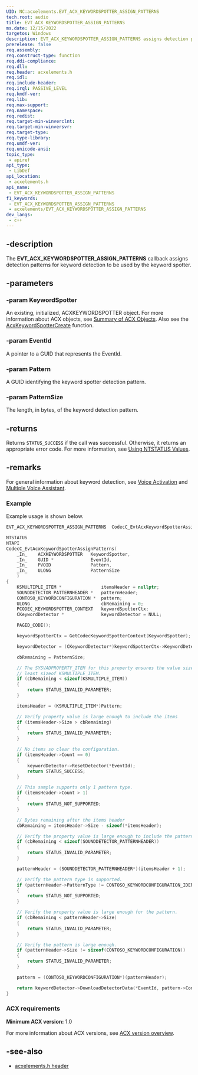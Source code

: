 ```yaml
---
UID: NC:acxelements.EVT_ACX_KEYWORDSPOTTER_ASSIGN_PATTERNS
tech.root: audio
title: EVT_ACX_KEYWORDSPOTTER_ASSIGN_PATTERNS
ms.date: 12/15/2022
targetos: Windows
description: EVT_ACX_KEYWORDSPOTTER_ASSIGN_PATTERNS assigns detection patterns for keyword detection to be used by the keyword spotter.
prerelease: false
req.assembly: 
req.construct-type: function
req.ddi-compliance: 
req.dll: 
req.header: acxelements.h
req.idl: 
req.include-header: 
req.irql: PASSIVE_LEVEL
req.kmdf-ver: 
req.lib: 
req.max-support: 
req.namespace: 
req.redist: 
req.target-min-winverclnt: 
req.target-min-winversvr: 
req.target-type: 
req.type-library: 
req.umdf-ver: 
req.unicode-ansi: 
topic_type:
 - apiref
api_type:
 - LibDef
api_location:
 - acxelements.h
api_name:
 - EVT_ACX_KEYWORDSPOTTER_ASSIGN_PATTERNS
f1_keywords:
 - EVT_ACX_KEYWORDSPOTTER_ASSIGN_PATTERNS
 - acxelements/EVT_ACX_KEYWORDSPOTTER_ASSIGN_PATTERNS
dev_langs:
 - c++
---
```


## -description

The **EVT_ACX_KEYWORDSPOTTER_ASSIGN_PATTERNS** callback assigns detection patterns for keyword detection to be used by the keyword spotter.

## -parameters

### -param KeywordSpotter

An existing, initialized, ACXKEYWORDSPOTTER object. For more information about ACX objects, see [Summary of ACX Objects](/windows-hardware/drivers/audio/acx-summary-of-objects). Also see the [AcxKeywordSpotterCreate](nf-acxelements-acxkeywordspottercreate.md) function.

### -param EventId

A pointer to a GUID that represents the EventId.

### -param Pattern

A GUID identifying the keyword spotter detection pattern.

### -param PatternSize

The length, in bytes, of the keyword detection pattern.

## -returns

Returns `STATUS_SUCCESS` if the call was successful. Otherwise, it returns an appropriate error code. For more information, see [Using NTSTATUS Values](/windows-hardware/drivers/kernel/using-ntstatus-values).

## -remarks

For general information about keyword detection, see [Voice Activation](/windows-hardware/drivers/audio/voice-activation) and [Multiple Voice Assistant](/windows-hardware/drivers/audio/voice-activation-mva).

### Example

Example usage is shown below.

```cpp
EVT_ACX_KEYWORDSPOTTER_ASSIGN_PATTERNS  CodecC_EvtAcxKeywordSpotterAssignPatterns;

NTSTATUS
NTAPI
CodecC_EvtAcxKeywordSpotterAssignPatterns(
    _In_    ACXKEYWORDSPOTTER   KeywordSpotter,
    _In_    GUID *              EventId,
    _In_    PVOID               Pattern,
    _In_    ULONG               PatternSize
    )
{
    KSMULTIPLE_ITEM *               itemsHeader = nullptr;
    SOUNDDETECTOR_PATTERNHEADER *   patternHeader;
    CONTOSO_KEYWORDCONFIGURATION *  pattern;
    ULONG                           cbRemaining = 0;
    PCODEC_KEYWORDSPOTTER_CONTEXT   keywordSpotterCtx;
    CKeywordDetector *              keywordDetector = NULL;

    PAGED_CODE();

    keywordSpotterCtx = GetCodecKeywordSpotterContext(KeywordSpotter);

    keywordDetector = (CKeywordDetector*)keywordSpotterCtx->KeywordDetector;

    cbRemaining = PatternSize;

    // The SYSVADPROPERTY_ITEM for this property ensures the value size is at
    // least sizeof KSMULTIPLE_ITEM.
    if (cbRemaining < sizeof(KSMULTIPLE_ITEM))
    {
        return STATUS_INVALID_PARAMETER;
    }

    itemsHeader = (KSMULTIPLE_ITEM*)Pattern;

    // Verify property value is large enough to include the items
    if (itemsHeader->Size > cbRemaining)
    {
        return STATUS_INVALID_PARAMETER;
    }

    // No items so clear the configuration.
    if (itemsHeader->Count == 0)
    {
        keywordDetector->ResetDetector(*EventId);
        return STATUS_SUCCESS;
    }

    // This sample supports only 1 pattern type.
    if (itemsHeader->Count > 1)
    {
        return STATUS_NOT_SUPPORTED;
    }

    // Bytes remaining after the items header
    cbRemaining = itemsHeader->Size - sizeof(*itemsHeader);

    // Verify the property value is large enough to include the pattern header.
    if (cbRemaining < sizeof(SOUNDDETECTOR_PATTERNHEADER))
    {
        return STATUS_INVALID_PARAMETER;
    }

    patternHeader = (SOUNDDETECTOR_PATTERNHEADER*)(itemsHeader + 1);

    // Verify the pattern type is supported.
    if (patternHeader->PatternType != CONTOSO_KEYWORDCONFIGURATION_IDENTIFIER2)
    {
        return STATUS_NOT_SUPPORTED;
    }

    // Verify the property value is large enough for the pattern.
    if (cbRemaining < patternHeader->Size)
    {
        return STATUS_INVALID_PARAMETER;
    }

    // Verify the pattern is large enough.
    if (patternHeader->Size != sizeof(CONTOSO_KEYWORDCONFIGURATION))
    {
        return STATUS_INVALID_PARAMETER;
    }

    pattern = (CONTOSO_KEYWORDCONFIGURATION*)(patternHeader);

    return keywordDetector->DownloadDetectorData(*EventId, pattern->ContosoDetectorConfigurationData);
}
```

### ACX requirements

**Minimum ACX version:** 1.0

For more information about ACX versions, see [ACX version overview](/windows-hardware/drivers/audio/acx-version-overview).

## -see-also

- [acxelements.h header](index.md)
